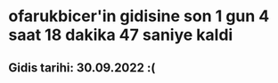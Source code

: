 # ofarukbicer'in gidisine son 1 gun 4 saat 18 dakika 47 saniye kaldi

## Gidis tarihi: 30.09.2022 :(